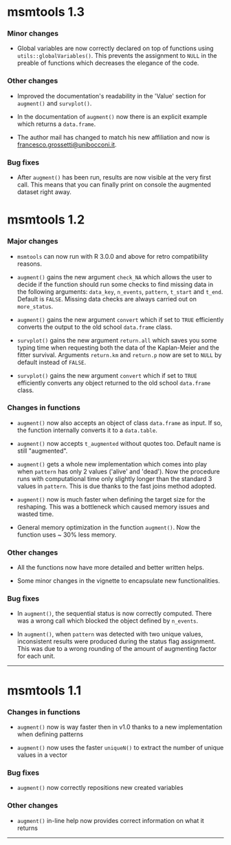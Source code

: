 # msmtools 1.3

### Minor changes

* Global variables are now correctly declared on top of functions using 
`utils::globalVariables()`. This prevents the assignment to `NULL` in the preable
of functions which decreases the elegance of the code.

### Other changes

* Improved the documentation's readability in the 'Value' section for 
`augment()` and `survplot()`.

* In the documentation of `augment()` now there is an explicit example which 
returns a `data.frame`.

* The author mail has changed to match his new affiliation and now is
francesco.grossetti@unibocconi.it.

### Bug fixes

* After `augment()` has been run, results are now visible at the very 
first call. This means that you can finally print on console the augmented dataset
right away.

# msmtools 1.2

### Major changes

* `msmtools` can now run with R 3.0.0 and above for retro compatibility reasons.

* `augment()` gains the new argument `check_NA` which allows the user to decide if the function
should run some checks to find missing data in the following arguments: `data_key`, `n_events`, 
`pattern`, `t_start` and `t_end`. Default is `FALSE`. Missing data checks are always carried out on
`more_status`.

* `augment()` gains the new argument `convert` which if set to `TRUE` efficiently converts the output 
to the old school `data.frame` class. 

* `survplot()` gains the new argument `return.all` which saves you some typing time when requesting both 
the data of the Kaplan-Meier and the fitter survival. Arguments `return.km` and `return.p` now are
set to `NULL` by default instead of `FALSE`. 

* `survplot()` gains the new argument `convert` which if set to `TRUE` efficiently converts
any object returned to the old school `data.frame` class.

### Changes in functions

* `augment()` now also accepts an object of class `data.frame` as input. If so, the function internally converts
it to a `data.table`.

* `augment()` now accepts `t_augmented` without quotes too. Default name is still "augmented".

* `augment()` gets a whole new implementation which comes into play when `pattern` has only
2 values ('alive' and 'dead'). Now the procedure runs with computational time only slightly longer
than the standard 3 values in `pattern`. This is due thanks to the fast joins method adopted.

* `augment()` now is much faster when defining the target size for the reshaping. This was a 
bottleneck which caused memory issues and wasted time. 

* General memory optimization in the function `augment()`. Now the function uses ~ 30% less memory.

### Other changes

* All the functions now have more detailed and better written helps.

* Some minor changes in the vignette to encapsulate new functionalities.

### Bug fixes

* In `augment()`, the sequential status is now correctly computed. There was a wrong call which
blocked the object defined by `n_events`.

* In `augment()`, when `pattern` was detected with two unique values, inconsistent results were
produced during the status flag assignment. This was due to a wrong rounding of the amount of 
augmenting factor for each unit.

---

# msmtools 1.1

### Changes in functions

* `augment()` now is way faster then in v1.0 thanks to a new implementation when defining patterns

* `augment()` now uses the faster `uniqueN()` to extract the number of unique values in a vector

### Bug fixes

* `augment()` now correctly repositions new created variables

### Other changes

* `augment()` in-line help now provides correct information on what it returns

---

